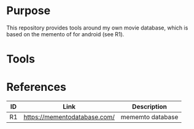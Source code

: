 # Purpose

This repository provides tools around my own movie database, which is based on the memento of for android (see R1).

# Tools


# References
| ID | Link                         | Description      |
|----|------------------------------|------------------|
| R1 | https://mementodatabase.com/ | mememto database |